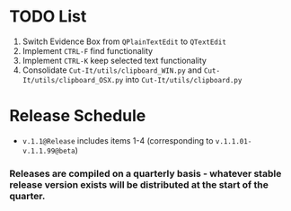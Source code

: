 # TODO List
1. Switch Evidence Box from ``QPlainTextEdit`` to ``QTextEdit``
2. Implement ``CTRL-F`` find functionality
3. Implement ``CTRL-K`` keep selected text functionality
4. Consolidate ``Cut-It/utils/clipboard_WIN.py`` and ``Cut-It/utils/clipboard_OSX.py`` into ``Cut-It/utils/clipboard.py``

# Release Schedule
- ``v.1.1@Release`` includes items 1-4 (corresponding to ``v.1.1.01-v.1.1.99@beta``)

### Releases are compiled on a quarterly basis - whatever stable release version exists will be distributed at the start of the quarter.